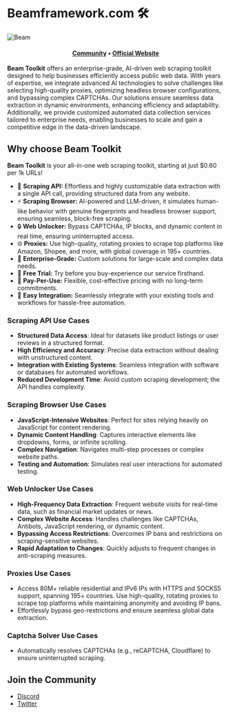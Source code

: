 # Beamframework.com 🛠️

<picture>
  <source media="(prefers-color-scheme: dark)" srcset="https://media.discordapp.net/attachments/1317731551705960488/1336997208083660811/beam_banner.png?ex=680cac2e&is=680b5aae&hm=e8ae4dcac18a7476812a2084908d8736b7eb72073e2979b0524dabe16d97816a&=&format=webp&quality=lossless&width=1318&height=439">
  <source media="(prefers-color-scheme: light)" srcset="https://media.discordapp.net/attachments/1317731551705960488/1336997208083660811/beam_banner.png?ex=67a5d72e&is=67a485ae&hm=f98bf4710a39a703d3a1600f9f541b167cb15d64e7a2422cf76282dae8d55f45&=&format=webp&quality=lossless&width=1440&height=480">
  <img alt="Beam" src="https://media.discordapp.net/attachments/1317731551705960488/1336997208083660811/beam_banner.png?ex=680cac2e&is=680b5aae&hm=e8ae4dcac18a7476812a2084908d8736b7eb72073e2979b0524dabe16d97816a&=&format=webp&quality=lossless&width=1318&height=439">
</picture>
<h4 align="center">
  <a href="https://discord.com/invite/beamtoolkit">Community</a>
  •
  <a href="https:beamframework.com">Official Website</a>
  </h4>

**Beam Toolkit** offers an enterprise-grade, AI-driven web scraping toolkit designed to help businesses efficiently
access public web data. With years of expertise, we integrate advanced AI technologies to solve challenges like
selecting high-quality proxies, optimizing headless browser configurations, and bypassing complex CAPTCHAs. Our
solutions ensure seamless data extraction in dynamic environments, enhancing efficiency and adaptability. Additionally,
we provide customized automated data collection services tailored to enterprise needs, enabling businesses to scale and
gain a competitive edge in the data-driven landscape.

## Why choose Beam Toolkit

**Beam Toolkit** is your all-in-one web scraping toolkit, starting at just $0.60 per 1k URLs!

- 🚀 **Scraping API:** Effortless and highly customizable data extraction with a single API call, providing structured data from any website.
- ⚡️ **Scraping Browser:** AI-powered and LLM-driven, it simulates human-like behavior with genuine fingerprints and headless browser support, ensuring seamless, block-free scraping.
- 🔒 **Web Unlocker:** Bypass CAPTCHAs, IP blocks, and dynamic content in real time, ensuring uninterrupted access.
- 🌐 **Proxies:** Use high-quality, rotating proxies to scrape top platforms like Amazon, Shopee, and more, with global coverage in 195+ countries.
- 💼 **Enterprise-Grade:** Custom solutions for large-scale and complex data needs.
- 🎁 **Free Trial:** Try before you buy-experience our service firsthand.
- 💬 **Pay-Per-Use:** Flexible, cost-effective pricing with no long-term commitments.
- 🔧 **Easy Integration:** Seamlessly integrate with your existing tools and workflows for hassle-free automation.

### Scraping API Use Cases

- **Structured Data Access**: Ideal for datasets like product listings or user reviews in a structured format.
- **High Efficiency and Accuracy**: Precise data extraction without dealing with unstructured content.
- **Integration with Existing Systems**: Seamless integration with software or databases for automated workflows.
- **Reduced Development Time**: Avoid custom scraping development; the API handles complexity.

### Scraping Browser Use Cases

- **JavaScript-Intensive Websites**: Perfect for sites relying heavily on JavaScript for content rendering.
- **Dynamic Content Handling**: Captures interactive elements like dropdowns, forms, or infinite scrolling.
- **Complex Navigation**: Navigates multi-step processes or complex website paths.
- **Testing and Automation**: Simulates real user interactions for automated testing.

### Web Unlocker Use Cases

- **High-Frequency Data Extraction**: Frequent website visits for real-time data, such as financial market updates or
  news.
- **Complex Website Access**: Handles challenges like CAPTCHAs, Antibots, JavaScript rendering, or dynamic content.
- **Bypassing Access Restrictions**: Overcomes IP bans and restrictions on scraping-sensitive websites.
- **Rapid Adaptation to Changes**: Quickly adjusts to frequent changes in anti-scraping measures.

### Proxies Use Cases

- Access 80M+ reliable residential and IPv6 IPs with HTTPS and SOCKS5 support, spanning 195+ countries. Use high-quality, rotating proxies to scrape top platforms while maintaining anonymity and avoiding IP bans. 
- Effortlessly bypass geo-restrictions and ensure seamless global data extraction.

### Captcha Solver Use Cases

- Automatically resolves CAPTCHAs (e.g., reCAPTCHA, Cloudflare) to ensure uninterrupted scraping.  

## Join the Community
- [Discord](https://discord.com/invite/beamtoolkit)
- [Twitter](https://x.com/Beamtoolkit)
